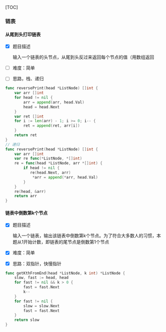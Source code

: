 [TOC]

### 链表

#### 从尾到头打印链表

- [x] 题目描述

    输入一个链表的头节点，从尾到头反过来返回每个节点的值（用数组返回

- [ ] 难度：简单

- [ ] 思路，栈、递归

~~~go
func reversePrint(head *ListNode) []int {
    var arr []int
    for head != nil {
        arr = append(arr, head.Val)
        head = head.Next
    }
    var ret []int
    for i := len(arr) - 1; i >= 0; i-- {
        ret = append(ret, arr[i])
    } 
    return ret
}
// 递归
func reversePrint(head *ListNode) []int {
    var arr []int
    var re func(*ListNode, *[]int)
    re = func(head *ListNode, arr *[]int) {
        if head != nil {
           re(head.Next, arr)
            *arr = append(*arr, head.Val)
        }
    }
    re(head, &arr)
    return arr
}
~~~

#### 链表中倒数第k个节点

- [x] 题目描述

    输入一个链表，输出该链表中倒数第k个节点。为了符合大多数人的习惯，本题从1开始计数，即链表的尾节点是倒数第1个节点

- [x] 难度：简单

- [x] 思路：双指针，快慢指针

~~~Go
func getKthFromEnd(head *ListNode, k int) *ListNode {
    slow, fast := head, head
    for fast != nil && k > 0 {
        fast = fast.Next
        k--
    }
    for fast != nil {
        slow = slow.Next
        fast = fast.Next
    }
    return slow
}
~~~



